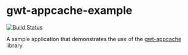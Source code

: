 gwt-appcache-example
====================

[![Build Status](https://secure.travis-ci.org/realityforge/gwt-appcache-example.png?branch=master)](http://travis-ci.org/realityforge/gwt-appcache-example)

A sample application that demonstrates the use of the [gwt-appcache](https://github.com/realityforge/gwt-appcache) library.
